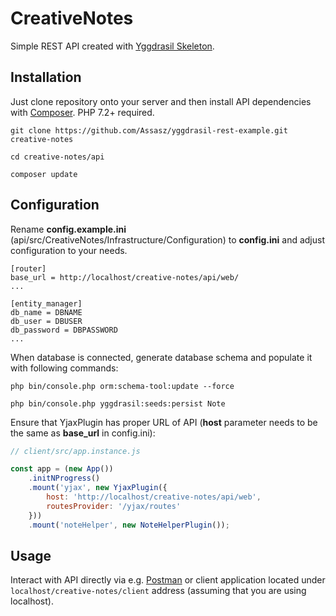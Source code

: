 # CreativeNotes

Simple REST API created with [Yggdrasil Skeleton](https://github.com/Assasz/yggdrasil-skeleton).

## Installation

Just clone repository onto your server and then install API dependencies with [Composer](https://getcomposer.org/).
PHP 7.2+ required.

```
git clone https://github.com/Assasz/yggdrasil-rest-example.git creative-notes

cd creative-notes/api

composer update
```

## Configuration

Rename **config.example.ini** (api/src/CreativeNotes/Infrastructure/Configuration) to **config.ini** and adjust configuration to your needs.

```
[router]
base_url = http://localhost/creative-notes/api/web/
...

[entity_manager]
db_name = DBNAME
db_user = DBUSER
db_password = DBPASSWORD
...
```

When database is connected, generate database schema and populate it with following commands:

```
php bin/console.php orm:schema-tool:update --force

php bin/console.php yggdrasil:seeds:persist Note
``` 

Ensure that YjaxPlugin has proper URL of API (**host** parameter needs to be the same as **base_url** in config.ini):

```javascript
// client/src/app.instance.js

const app = (new App())
    .initNProgress()
    .mount('yjax', new YjaxPlugin({
        host: 'http://localhost/creative-notes/api/web',
        routesProvider: '/yjax/routes'
    }))
    .mount('noteHelper', new NoteHelperPlugin());
```

## Usage

Interact with API directly via e.g. [Postman](https://www.getpostman.com/) or client application located under `localhost/creative-notes/client` address (assuming that you are using localhost).